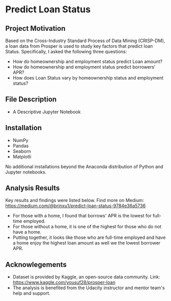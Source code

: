 # Predict Loan Status 

## Project Motivation 

Based on the Cross-Industry Standard Process of Data Mining (CRISP-DM), a loan data from Prosper is used to study key factors that predict loan Status. Specifically, I asked the following three questions:

- How do homeownership and employment status predict Loan amount?
- How do homeownership and employment status predict borrowers’ APR?
- How does Loan Status vary by homeownership status and employment status?

## File Description

- A Descriptive Jupyter Notebook

## Installation 

- NumPy
- Pandas
- Seaborn
- Matplotli

No additional installations beyond the Anaconda distribution of Python and Jupyter notebooks.

## Analysis Results 

Key results and findings were listed below. Find more on Medium: https://medium.com/@brinxu1/predict-loan-status-9784e36a5736

- For those with a home, I found that borrows' APR is the lowest for full-time employed. 
- For those without a home, it is one of the highest for those who do not have a home.
- Putting together, it looks like those who are full-time employed and have a home enjoy the highest loan amount as well we the lowest borrower APR.

## Acknowlegements

- Dataset is provided by Kaggle, an open-source data community. Link: https://www.kaggle.com/yousuf28/prosper-loan
- The analysis is benefited from the Udacity instructor and mentor team's help and support. 
